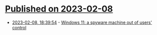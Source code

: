 # [Published on 2023-02-08](index.md)

* [2023-02-08, 18:39:54](https://news.ycombinator.com/item?id=34712640) - [Windows 11: a spyware machine out of users' control](https://www.techspot.com/news/97535-windows-11-spyware-machine-out-users-control.html)
